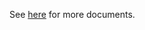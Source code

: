 See [here](https://github.com/kcl-lang/modules/blob/main/.integration/artifacthub/k8s/1.18/docs/README.md) for more documents.

